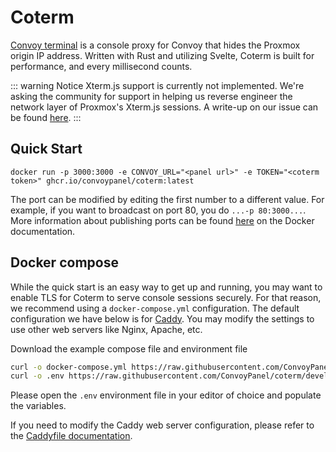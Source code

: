 # Coterm

[Convoy terminal](https://github.com/ConvoyPanel/coterm) is a console proxy for Convoy that hides the Proxmox origin IP
address. Written with Rust and utilizing Svelte, Coterm is built for performance, and every millisecond counts.

::: warning Notice
Xterm.js support is currently not implemented. We're asking the community for support in helping us reverse engineer the network layer of Proxmox's Xterm.js sessions. A write-up on our issue can be found [here](https://forum.proxmox.com/threads/cannot-proxy-xterm-js-traffic.137831/).
:::

## Quick Start

```
docker run -p 3000:3000 -e CONVOY_URL="<panel url>" -e TOKEN="<coterm token>" ghcr.io/convoypanel/coterm:latest
```

The port can be modified by editing the first number to a different value. For example, if you want to broadcast on port
80, you do `...-p 80:3000...`. More information about publishing ports can be
found [here](https://docs.docker.com/network/#published-ports) on the Docker documentation.

## Docker compose

While the quick start is an easy way to get up and running, you may want to enable TLS for Coterm to serve console
sessions securely. For that reason, we recommend using a `docker-compose.yml` configuration. The default configuration
we have below is for [Caddy](https://caddyserver.com/). You may modify the settings to use other web servers like Nginx,
Apache, etc.

Download the example compose file and environment file

```sh
curl -o docker-compose.yml https://raw.githubusercontent.com/ConvoyPanel/coterm/develop/docker-compose.example.yml
curl -o .env https://raw.githubusercontent.com/ConvoyPanel/coterm/develop/.env.docker.example
```

Please open the `.env` environment file in your editor of choice and populate the variables.

If you need to modify the Caddy web server configuration, please refer to
the [Caddyfile documentation](https://caddyserver.com/docs/caddyfile).
